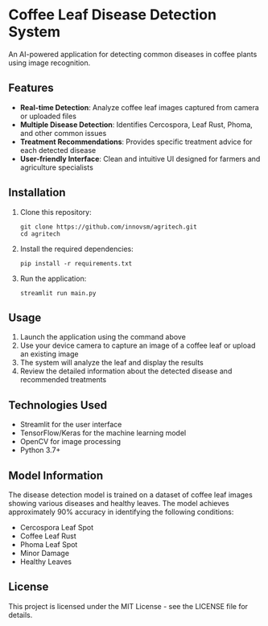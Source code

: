 # Coffee Leaf Disease Detection System

An AI-powered application for detecting common diseases in coffee plants using image recognition.

## Features

- **Real-time Detection**: Analyze coffee leaf images captured from camera or uploaded files
- **Multiple Disease Detection**: Identifies Cercospora, Leaf Rust, Phoma, and other common issues
- **Treatment Recommendations**: Provides specific treatment advice for each detected disease
- **User-friendly Interface**: Clean and intuitive UI designed for farmers and agriculture specialists

## Installation

1. Clone this repository:
   ```
   git clone https://github.com/innovsm/agritech.git
   cd agritech
   ```

2. Install the required dependencies:
   ```
   pip install -r requirements.txt
   ```

3. Run the application:
   ```
   streamlit run main.py
   ```

## Usage

1. Launch the application using the command above
2. Use your device camera to capture an image of a coffee leaf or upload an existing image
3. The system will analyze the leaf and display the results
4. Review the detailed information about the detected disease and recommended treatments

## Technologies Used

- Streamlit for the user interface
- TensorFlow/Keras for the machine learning model
- OpenCV for image processing
- Python 3.7+

## Model Information

The disease detection model is trained on a dataset of coffee leaf images showing various diseases and healthy leaves. The model achieves approximately 90% accuracy in identifying the following conditions:

- Cercospora Leaf Spot
- Coffee Leaf Rust
- Phoma Leaf Spot
- Minor Damage
- Healthy Leaves

## License

This project is licensed under the MIT License - see the LICENSE file for details.
